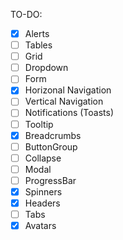 TO-DO:

- [x] Alerts
- [ ] Tables
- [ ] Grid
- [ ] Dropdown
- [ ] Form
- [x] Horizonal Navigation
- [ ] Vertical Navigation
- [ ] Notifications (Toasts)
- [ ] Tooltip
- [x] Breadcrumbs
- [ ] ButtonGroup
- [ ] Collapse
- [ ] Modal
- [ ] ProgressBar
- [x] Spinners
- [x] Headers
- [ ] Tabs
- [x] Avatars
